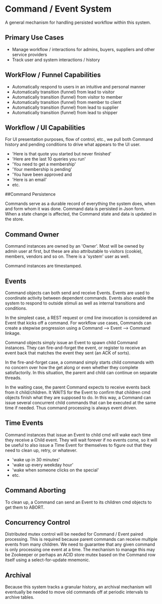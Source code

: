 
# Command / Event System

A general mechanism for handling persisted workflow within this system.

## Primary Use Cases

* Manage workflow / interactions for admins, buyers, suppliers and other service providers
* Track user and system interactions / history

## WorkFlow / Funnel Capabilities

* Automatically respond to users in an intuitive and personal manner
* Automatically transition (funnel) from lead to visitor
* Automatically transition (funnel) from visitor to member
* Automatically transition (funnel) from member to client
* Automatically transition (funnel) from lead to supplier
* Automatically transition (funnel) from lead to shipper

## Workflow / UI Capabilities
For UI presentation purposes, flow of control, etc., we pull both Command history and pending conditions to
drive what appears to the UI user.

* 'Here is that quote you started but never finished'
* 'Here are the last 10 queries you run'
* 'You need to get a membership'
* 'Your membership is pending'
* 'You have been approved and
* 'Here is an email'
* etc.

##Command Persistence

Commands serve as a durable record of everything the system does, when and form whom it was done.  Command data is
persisted in Json form.  When a state change is affected, the Command state and data is updated in the store.

## Command Owner

Command instances are owned by an 'Owner'.  Most will be owned by admin user at first, but these are also attributable to
visitors (cookie), members, vendors and so on.  There is a 'system' user as well.

Command instances are timestamped.

## Events

Command objects can both send and receive Events.  Events are used to coordinate activity between dependent commands.
Events also enable the system to respond to outside stimuli as well as internal transitions and conditions.

In the simplest case, a REST request or cmd line invocation is considered an Event that kicks off a command.  For
workflow use cases, Commands can create a stepwise progression using a Command --> Event --> Command linkage.

Command objects simply issue an Event to spawn child Command instances.  They can fire-and-forget the event, or register
to receive an event back that matches the event they sent (an ACK of sorts).

In the fire-and-forget case, a command simply starts child commands with no concern over how the get along or
even whether they complete satisfactorily.  In this situation, the parent and child can continue on separate threads.

In the waiting case, the parent Command expects to receive events back from it child/children.  It WAITS for the
Event to confirm that children cmd objects finish what they are supposed to do.  In this way,  a Command can issue
several concurrent child commands that can be executed at the same time if needed.  Thus command processing is always
event driven.

## Time Events

Command instances that issue an Event to child cmd will wake each time they receive a Child event.  They will wait
forever if no events come, so it will be useful to also issue a Time Event for themselves to figure out that they
need to clean up, retry, or whatever.

* 'wake up in 30 minutes'
* 'wake up every weekday hour'
* 'wake when someone clicks on the special'
* etc.

## Command Aborting

To clean up, a Command can send an Event to its children cmd objects to get them to ABORT.

## Concurrency Control

Distributed mutex control will be needed for Command / Event paired processing.  This is required because
parent commands can receive multiple events from many children.  We need to guarantee that any given command is
only processing one event at a time.  The mechanism to manage this may be Zookeeper or perhaps an ACID store mutex
based on the Command row itself using a select-for-update mnemonic.

## Archival

Because this system tracks a granular history, an archival mechanism will eventually be needed to move old
commands off at periodic intervals to archive tables.





